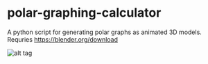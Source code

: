 # polar-graphing-calculator


A python script for generating polar graphs as animated 3D models.  Requries https://blender.org/download


![alt tag](https://raw.githubusercontent.com/valine/polar-graphing-calculator/master/output.gif)


